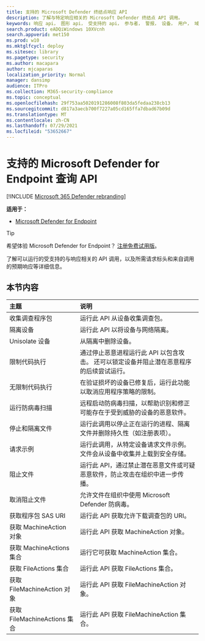 ```yaml
---
title: 支持的 Microsoft Defender 终结点响应 API
description: 了解与特定响应相关的 Microsoft Defender 终结点 API 调用。
keywords: 响应 api， 图形 api， 受支持的 api， 参与者， 警报， 设备， 用户， 域， ip， 文件
search.product: eADQiWindows 10XVcnh
search.appverid: met150
ms.prod: w10
ms.mktglfcycl: deploy
ms.sitesec: library
ms.pagetype: security
ms.author: macapara
author: mjcaparas
localization_priority: Normal
manager: dansimp
audience: ITPro
ms.collection: M365-security-compliance
ms.topic: conceptual
ms.openlocfilehash: 29f753aa5020191286008f803da5fedaa238cb13
ms.sourcegitcommit: d817a3aecb700f7227a05cd165ffa7dbad67b09d
ms.translationtype: MT
ms.contentlocale: zh-CN
ms.lasthandoff: 07/29/2021
ms.locfileid: "53652667"
---
```

# <a name="supported-microsoft-defender-for-endpoint-query-apis"></a>支持的 Microsoft Defender for Endpoint 查询 API 

[!INCLUDE [Microsoft 365 Defender rebranding](../../includes/microsoft-defender.md)]


**适用于：**
- [Microsoft Defender for Endpoint](https://go.microsoft.com/fwlink/p/?linkid=2154037)

> [!TIP]
> 希望体验 Microsoft Defender for Endpoint？ [注册免费试用版](https://signup.microsoft.com/create-account/signup?products=7f379fee-c4f9-4278-b0a1-e4c8c2fcdf7e&ru=https://aka.ms/MDEp2OpenTrial?ocid=docs-wdatp-supported-response-apis-abovefoldlink)。

了解可以运行的受支持的与响应相关的 API 调用，以及所需请求标头和来自调用的预期响应等详细信息。

## <a name="in-this-section"></a>本节内容
主题 | 说明
:---|:---
收集调查程序包 | 运行此 API 从设备收集调查包。
隔离设备 | 运行此 API 以将设备与网络隔离。
Unisolate 设备 | 从隔离中删除设备。 
限制代码执行 | 通过停止恶意进程运行此 API 以包含攻击。 还可以锁定设备并阻止潜在恶意程序的后续尝试运行。
无限制代码执行 | 在验证损坏的设备已修复后，运行此功能以取消应用程序策略的限制。
运行防病毒扫描 | 远程启动防病毒扫描，以帮助识别和修正可能存在于受到威胁的设备的恶意软件。
停止和隔离文件 |  运行此调用以停止正在运行的进程、隔离文件并删除持久性（如注册表项）。
请求示例 | 运行此调用，从特定设备请求文件示例。 文件会从设备中收集并上载到安全存储。
阻止文件 | 运行此 API，通过禁止潜在恶意文件或可疑恶意软件，防止攻击在组织中进一步传播。 
取消阻止文件 | 允许文件在组织中使用 Microsoft Defender 防病毒。
获取程序包 SAS URI | 运行此 API 获取允许下载调查包的 URI。
获取 MachineAction 对象 | 运行此 API 获取 MachineAction 对象。
获取 MachineActions 集合 | 运行它可获取 MachineAction 集合。
获取 FileActions 集合 | 运行此 API 获取 FileActions 集合。
获取 FileMachineAction 对象 | 运行此 API 获取 FileMachineAction 对象。
获取 FileMachineActions 集合 | 运行此 API 获取 FileMachineAction 集合。

